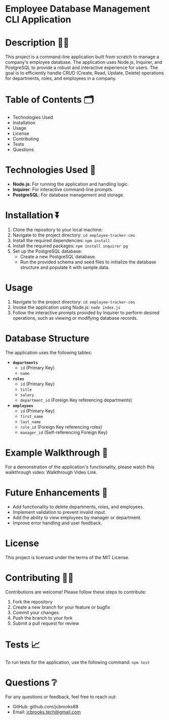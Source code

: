 # Employee Database Management CLI Application
# Description ✍🏾
This project is a command-line application built from scratch to manage a company's employee database. The application uses Node.js, Inquirer, and PostgreSQL to provide a robust and interactive experience for users. The goal is to efficiently handle CRUD (Create, Read, Update, Delete) operations for departments, roles, and employees in a company.
# Table of Contents 🗂️
* Technologies Used 
* Installation
* Usage
* License
* Contributing
* Tests
* Questions
# Technologies Used 📱
* **Node.js**: For running the application and handling logic.
* **Inquirer**: For interactive command-line prompts.
* **PostgreSQL**: For database management and storage.
# Installation ⏬
1.	Clone the repository to your local machine:
2.	Navigate to the project directory:
`cd employee-tracker-cms`
3.	Install the required dependencies:
`npm install`
4.	Install the required packages:
`npm install inquirer pg`
5.	Set up the PostgreSQL database:
    * Create a new PostgreSQL database.
    * Run the provided schema and seed files to initialize the database structure and populate it with sample data.
# Usage
1.	Navigate to the project directory:
`cd employee-tracker-cms`
2.	Invoke the application using Node.js: 
`node index.js`
3.	Follow the interactive prompts provided by Inquirer to perform desired operations, such as viewing or modifying database records.
# Database Structure
The application uses the following tables:
* **`departments`**
  * `id` (Primary Key)
  * `name`
* **`roles`**
  * `id` (Primary Key)
  * `title`
  * `salary`
  * `department_id` (Foreign Key referencing departments)
* **`employees`**
  * `id` (Primary Key)
  * `first_name`
  * `last_name`
  * `role_id` (Foreign Key referencing roles)
  * `manager_id` (Self-referencing Foreign Key)
# Example Walkthrough 🎥
For a demonstration of the application's functionality, please watch this walkthrough video: Walkthrough Video Link.
# Future Enhancements 🔮
* Add functionality to delete departments, roles, and employees.
* Implement validation to prevent invalid input.
* Add the ability to view employees by manager or department.
* Improve error handling and user feedback.
# License
This project is licensed under the terms of the MIT License.
# Contributing 👋🏾
Contributions are welcome! Please follow these steps to contribute:
1.	Fork the repository
2.	Create a new branch for your feature or bugfix
3.	Commit your changes
4.	Push the branch to your fork
5.	Submit a pull request for review
# Tests 📈
To run tests for the application, use the following command:
`npm test`
# Questions ❔
For any questions or feedback, feel free to reach out:
* GitHub: github.com/jcbrooks88
* Email: jcbrooks.tech@gmail.com 
